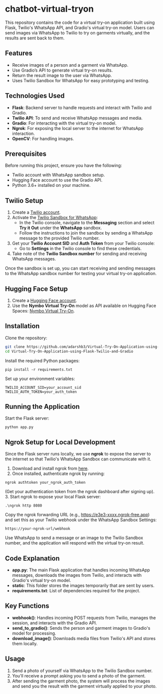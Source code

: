 # chatbot-virtual-tryon
This repository contains the code for a virtual try-on application built using Flask, Twilio's WhatsApp API, and Gradio's virtual try-on model. Users can send images via WhatsApp to Twilio to try on garments virtually, and the results are sent back to them.

## Features
- Receive images of a person and a garment via WhatsApp.
- Use Gradio’s API to generate virtual try-on results.
- Return the result image to the user via WhatsApp.
- Uses Twilio Sandbox for WhatsApp for easy prototyping and testing.

## Technologies Used
- **Flask**: Backend server to handle requests and interact with Twilio and Gradio.
- **Twilio API**: To send and receive WhatsApp messages and media.
- **Gradio**: For interacting with the virtual try-on model.
- **Ngrok**: For exposing the local server to the internet for WhatsApp interaction.
- **OpenCV**: For handling images.

## Prerequisites
Before running this project, ensure you have the following:
- Twilio account with WhatsApp sandbox setup.
- Hugging Face account to use the Gradio API.
- Python 3.6+ installed on your machine.
## Twilio Setup
1. Create a [Twilio account](https://www.twilio.com/try-twilio).
2. Activate the [Twilio Sandbox for WhatsApp](https://www.twilio.com/console/sms/whatsapp/sandbox):
   - In the Twilio console, navigate to the **Messaging** section and select **Try it Out** under the **WhatsApp** sandbox.
   - Follow the instructions to join the sandbox by sending a WhatsApp message to the provided Twilio number.
3. Get your **Twilio Account SID** and **Auth Token** from your Twilio console:
   - Go to **Settings** in the Twilio console to find these credentials.
4. Take note of the **Twilio Sandbox number** for sending and receiving WhatsApp messages.

Once the sandbox is set up, you can start receiving and sending messages to the WhatsApp sandbox number for testing your virtual try-on application.

## Hugging Face Setup
1. Create a [Hugging Face account](https://huggingface.co/join).
2. Use the **Nymbo Virtual Try-On** model as API available on Hugging Face Spaces: [Nymbo Virtual Try-On](https://huggingface.co/spaces/Nymbo/Virtual-Try-On).

## Installation
Clone the repository:
```bash
git clone https://github.com/adarshb3/Virtual-Try-On-Application-using-Flask-Twilio-and-Gradio.git
cd Virtual-Try-On-Application-using-Flask-Twilio-and-Gradio
```
Install the required Python packages:
```
pip install -r requirements.txt
```
Set up your environment variables:
```
TWILIO_ACCOUNT_SID=your_account_sid
TWILIO_AUTH_TOKEN=your_auth_token
```

## Running the Application
Start the Flask server:
```
python app.py
```
## Ngrok Setup for Local Development
Since the Flask server runs locally, we use **ngrok** to expose the server to the internet so that Twilio's WhatsApp Sandbox can communicate with it.

1. Download and install ngrok from [here](https://ngrok.com/download).
2. Once installed, authenticate ngrok by running:
```
ngrok authtoken your_ngrok_auth_token
```
(Get your authentication token from the ngrok dashboard after signing up).
3. Start ngrok to expose your local Flask server:
```
.\ngrok http 8080
```
Copy the ngrok forwarding URL (e.g., https://e3e3-xxxx.ngrok-free.app) and set this as your Twilio webhook under the WhatsApp Sandbox Settings:
```
https://your-ngrok-url/webhook
```
Use WhatsApp to send a message or an image to the Twilio Sandbox number, and the application will respond with the virtual try-on result.

## Code Explanation
- **app.py**: The main Flask application that handles incoming WhatsApp messages, downloads the images from Twilio, and interacts with Gradio's virtual try-on model.
- **static**: This folder stores the images temporarily that are sent by users.
- **requirements.txt**: List of dependencies required for the project.

## Key Functions
- **webhook()**: Handles incoming POST requests from Twilio, manages the session, and interacts with the Gradio API.
- **send_to_gradio()**: Sends the person and garment images to Gradio's model for processing.
- **download_image()**: Downloads media files from Twilio's API and stores them locally.

## Usage
1. Send a photo of yourself via WhatsApp to the Twilio Sandbox number.
2. You'll receive a prompt asking you to send a photo of the garment.
3. After sending the garment photo, the system will process the images and send you the result with the garment virtually applied to your photo.
   
